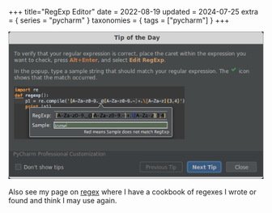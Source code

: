 +++
title="RegExp Editor"
date = 2022-08-19
updated = 2024-07-25
extra = { series = "pycharm" }
taxonomies = { tags = ["pycharm"] }
+++

![Screen Shot](scrshot.png)

Also see my page on [regex](@/misc/regex.md) where I have a cookbook of regexes I wrote or found and think I may use again.
